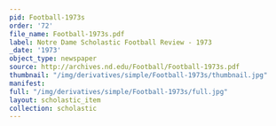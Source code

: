 ```yaml
---
pid: Football-1973s
order: '72'
file_name: Football-1973s.pdf
label: Notre Dame Scholastic Football Review - 1973
_date: '1973'
object_type: newspaper
source: http://archives.nd.edu/Football/Football-1973s.pdf
thumbnail: "/img/derivatives/simple/Football-1973s/thumbnail.jpg"
manifest:
full: "/img/derivatives/simple/Football-1973s/full.jpg"
layout: scholastic_item
collection: scholastic
---
```

